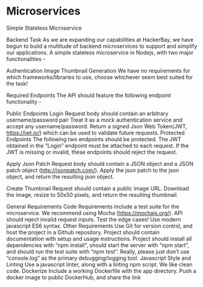 # Microservices
Simple Stateless Microservice

Backend Task
As we are expanding our capabilities at HackerBay, we have begun to build a multitude of backend microservices to support and simplify our applications.
A simple stateless microservice in Nodejs, with two major functionalities -

Authentication
Image Thumbnail Generation
We have no requirements for which frameworks/libraries to use, choose whichever seem best suited for the task!

Required Endpoints
The API should feature the following endpoint functionality -

Public Endpoints
Login Request body should contain an arbitrary username/password pair Treat it as a mock authentication service and accept any username/password. Return a signed Json Web Token(JWT, https://jwt.io/) which can be used to validate future requests.
Protected Endpoints
The following two endpoints should be protected. The JWT obtained in the “Login” endpoint must be attached to each request. If the JWT is missing or invalid, these endpoints should reject the request.

Apply Json Patch Request body should contain a JSON object and a JSON patch object (http://jsonpatch.com/). Apply the json patch to the json object, and return the resulting json object.

Create Thumbnail Request should contain a public image URL. Download the image, resize to 50x50 pixels, and return the resulting thumbnail.

General Requirements
Code Requirements
Include a test suite for the microservice.
We recommend using Mocha (https://mochajs.org/).
API should reject invalid request inputs. Test the edge cases!
Use modern javascript ES6 syntax.
Other Requirements
Use Git for version control, and host the project in a Github repository.
Project should contain documentation with setup and usage instructions.
Project should install all dependencies with “npm install”, should start the server with “npm start”, and should run the test suite with “npm test”.
Really, please just don’t use “console.log” as the primary debugging/logging tool.
Javascript Style and Linting
Use a javascript linter, along with a linting npm script. We like clean code.
Dockerize
Include a working Dockerfile with the app directory.
Push a docker image to public DockerHub, and share the link
